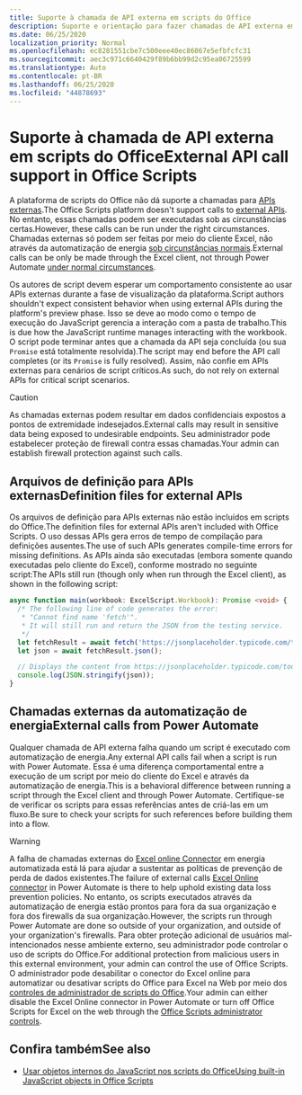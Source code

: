 ```yaml
---
title: Suporte à chamada de API externa em scripts do Office
description: Suporte e orientação para fazer chamadas de API externa em um script do Office.
ms.date: 06/25/2020
localization_priority: Normal
ms.openlocfilehash: ec8281551cbe7c500eee40ec86067e5efbfcfc31
ms.sourcegitcommit: aec3c971c6640429f89b6bb99d2c95ea06725599
ms.translationtype: Auto
ms.contentlocale: pt-BR
ms.lasthandoff: 06/25/2020
ms.locfileid: "44878693"
---
```

# <a name="external-api-call-support-in-office-scripts"></a><span data-ttu-id="448e0-103">Suporte à chamada de API externa em scripts do Office</span><span class="sxs-lookup"><span data-stu-id="448e0-103">External API call support in Office Scripts</span></span>

<span data-ttu-id="448e0-104">A plataforma de scripts do Office não dá suporte a chamadas para [APIs externas](https://developer.mozilla.org/docs/Web/API).</span><span class="sxs-lookup"><span data-stu-id="448e0-104">The Office Scripts platform doesn't support calls to [external APIs](https://developer.mozilla.org/docs/Web/API).</span></span> <span data-ttu-id="448e0-105">No entanto, essas chamadas podem ser executadas sob as circunstâncias certas.</span><span class="sxs-lookup"><span data-stu-id="448e0-105">However, these calls can be run under the right circumstances.</span></span> <span data-ttu-id="448e0-106">Chamadas externas só podem ser feitas por meio do cliente Excel, não através da automatização de energia [sob circunstâncias normais](#external-calls-from-power-automate).</span><span class="sxs-lookup"><span data-stu-id="448e0-106">External calls can be only be made through the Excel client, not through Power Automate [under normal circumstances](#external-calls-from-power-automate).</span></span>

<span data-ttu-id="448e0-107">Os autores de script devem esperar um comportamento consistente ao usar APIs externas durante a fase de visualização da plataforma.</span><span class="sxs-lookup"><span data-stu-id="448e0-107">Script authors shouldn't expect consistent behavior when using external APIs during the platform's preview phase.</span></span> <span data-ttu-id="448e0-108">Isso se deve ao modo como o tempo de execução do JavaScript gerencia a interação com a pasta de trabalho.</span><span class="sxs-lookup"><span data-stu-id="448e0-108">This is due how the JavaScript runtime manages interacting with the workbook.</span></span> <span data-ttu-id="448e0-109">O script pode terminar antes que a chamada da API seja concluída (ou sua `Promise` está totalmente resolvida).</span><span class="sxs-lookup"><span data-stu-id="448e0-109">The script may end before the API call completes (or its `Promise` is fully resolved).</span></span> <span data-ttu-id="448e0-110">Assim, não confie em APIs externas para cenários de script críticos.</span><span class="sxs-lookup"><span data-stu-id="448e0-110">As such, do not rely on external APIs for critical script scenarios.</span></span>

> [!CAUTION]
> <span data-ttu-id="448e0-111">As chamadas externas podem resultar em dados confidenciais expostos a pontos de extremidade indesejados.</span><span class="sxs-lookup"><span data-stu-id="448e0-111">External calls may result in sensitive data being exposed to undesirable endpoints.</span></span> <span data-ttu-id="448e0-112">Seu administrador pode estabelecer proteção de firewall contra essas chamadas.</span><span class="sxs-lookup"><span data-stu-id="448e0-112">Your admin can establish firewall protection against such calls.</span></span>

## <a name="definition-files-for-external-apis"></a><span data-ttu-id="448e0-113">Arquivos de definição para APIs externas</span><span class="sxs-lookup"><span data-stu-id="448e0-113">Definition files for external APIs</span></span>

<span data-ttu-id="448e0-114">Os arquivos de definição para APIs externas não estão incluídos em scripts do Office.</span><span class="sxs-lookup"><span data-stu-id="448e0-114">The definition files for external APIs aren't included with Office Scripts.</span></span> <span data-ttu-id="448e0-115">O uso dessas APIs gera erros de tempo de compilação para definições ausentes.</span><span class="sxs-lookup"><span data-stu-id="448e0-115">The use of such APIs generates compile-time errors for missing definitions.</span></span> <span data-ttu-id="448e0-116">As APIs ainda são executadas (embora somente quando executadas pelo cliente do Excel), conforme mostrado no seguinte script:</span><span class="sxs-lookup"><span data-stu-id="448e0-116">The APIs still run (though only when run through the Excel client), as shown in the following script:</span></span>

```typescript
async function main(workbook: ExcelScript.Workbook): Promise <void> {
  /* The following line of code generates the error:
   * "Cannot find name 'fetch'".
   * It will still run and return the JSON from the testing service.
   */
  let fetchResult = await fetch('https://jsonplaceholder.typicode.com/todos/1');
  let json = await fetchResult.json();

  // Displays the content from https://jsonplaceholder.typicode.com/todos/1
  console.log(JSON.stringify(json));
}
```

## <a name="external-calls-from-power-automate"></a><span data-ttu-id="448e0-117">Chamadas externas da automatização de energia</span><span class="sxs-lookup"><span data-stu-id="448e0-117">External calls from Power Automate</span></span>

<span data-ttu-id="448e0-118">Qualquer chamada de API externa falha quando um script é executado com automatização de energia.</span><span class="sxs-lookup"><span data-stu-id="448e0-118">Any external API calls fail when a script is run with Power Automate.</span></span> <span data-ttu-id="448e0-119">Essa é uma diferença comportamental entre a execução de um script por meio do cliente do Excel e através da automatização de energia.</span><span class="sxs-lookup"><span data-stu-id="448e0-119">This is a behavioral difference between running a script through the Excel client and through Power Automate.</span></span> <span data-ttu-id="448e0-120">Certifique-se de verificar os scripts para essas referências antes de criá-las em um fluxo.</span><span class="sxs-lookup"><span data-stu-id="448e0-120">Be sure to check your scripts for such references before building them into a flow.</span></span>

> [!WARNING]
> <span data-ttu-id="448e0-121">A falha de chamadas externas do [Excel online Connector](/connectors/excelonlinebusiness) em energia automatizada está lá para ajudar a sustentar as políticas de prevenção de perda de dados existentes.</span><span class="sxs-lookup"><span data-stu-id="448e0-121">The failure of external calls [Excel Online connector](/connectors/excelonlinebusiness) in Power Automate is there to help uphold existing data loss prevention policies.</span></span> <span data-ttu-id="448e0-122">No entanto, os scripts executados através da automatização de energia estão prontos para fora da sua organização e fora dos firewalls da sua organização.</span><span class="sxs-lookup"><span data-stu-id="448e0-122">However, the scripts run through Power Automate are done so outside of your organization, and outside of your organization's firewalls.</span></span> <span data-ttu-id="448e0-123">Para obter proteção adicional de usuários mal-intencionados nesse ambiente externo, seu administrador pode controlar o uso de scripts do Office.</span><span class="sxs-lookup"><span data-stu-id="448e0-123">For additional protection from malicious users in this external environment, your admin can control the use of Office Scripts.</span></span> <span data-ttu-id="448e0-124">O administrador pode desabilitar o conector do Excel online para automatizar ou desativar scripts do Office para Excel na Web por meio dos [controles de administrador de scripts do Office](https://support.microsoft.com/office/19d3c51a-6ca2-40ab-978d-60fa49554dcf).</span><span class="sxs-lookup"><span data-stu-id="448e0-124">Your admin can either disable the Excel Online connector in Power Automate or turn off Office Scripts for Excel on the web through the [Office Scripts administrator controls](https://support.microsoft.com/office/19d3c51a-6ca2-40ab-978d-60fa49554dcf).</span></span>

## <a name="see-also"></a><span data-ttu-id="448e0-125">Confira também</span><span class="sxs-lookup"><span data-stu-id="448e0-125">See also</span></span>

- [<span data-ttu-id="448e0-126">Usar objetos internos do JavaScript nos scripts do Office</span><span class="sxs-lookup"><span data-stu-id="448e0-126">Using built-in JavaScript objects in Office Scripts</span></span>](javascript-objects.md)